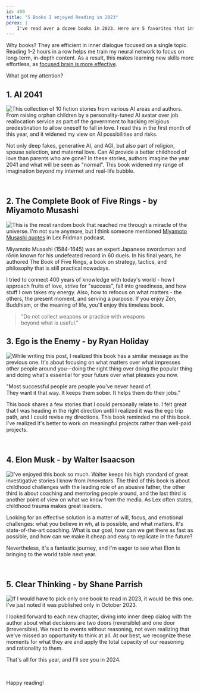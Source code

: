 ```yaml
---
id: 400
title: "5 Books I enjoyed Reading in 2023"
perex: |
    I've read over a dozen books in 2023. Here are 5 favorites that influenced me the most.
---
```


Why books? They are efficient in inner dialogue focused on a single topic. Reading 1-2 hours in a row helps me train my neural network to focus on long-term, in-depth content. As a result, this makes learning new skills more effortless, as [focused brain is more effective](https://www.amazon.com/Deep-Work-Focused-Success-Distracted/dp/1455586692).

What got my attention?


## 1. AI 2041

<a href="https://www.audible.com/pd/AI-2041-Audiobook/0593451333">
    <img src="https://m.media-amazon.com/images/I/31V+H-Bpy0L._SL500_.jpg" style="float: left; max-width: 10em" class="me-3 mb-3 img-thumbnail">
</a>

This collection of 10 fiction stories from various AI areas and authors. From raising orphan children by a personality-tuned AI avatar over job reallocation service as part of the government to hacking religious predestination to allow oneself to fall in love. I read this in the first month of this year, and it widened my view on AI possibilities and risks.

Not only deep fakes, generative AI, and AGI, but also part of religion, spouse selection, and maternal love. Can AI provide a better childhood of love than parents who are gone? In these stories, authors imagine the year 2041 and what will be seen as "normal". This book widened my range of imagination beyond my internet and real-life bubble.

<div class="clearfix"></div>

<br>

## 2. The Complete Book of Five Rings - by Miyamoto Musashi

<a href="https://www.audible.com/pd/The-Complete-Book-of-Five-Rings-Audiobook/B00NLNQSMC">
    <img src="https://m.media-amazon.com/images/I/51KfgvOF9HL._SL500_.jpg" style="float: left; max-width: 10em" class="me-3 mb-3 img-thumbnail">
</a>

This is the most random book that reached me through a miracle of the universe. I'm not sure anymore, but I think someone mentioned [Miyamoto Musashi quotes](<a href="https://www.goodreads.com/author/quotes/8330589.Miyamoto_Musashi">) in Lex Fridman podcast.

Miyamoto Musashi (1584-1645) was an expert Japanese swordsman and rōnin known for his undefeated record in 60 duels. In his final years, he authored The Book of Five Rings, a book on strategy, tactics, and philosophy that is still practical nowadays.

I tried to connect 400 years of knowledge with today's world - how I approach fruits of love, strive for "success", fall into greediness, and how stuff I own takes my energy. Also, how to refocus on what matters - the others, the present moment, and serving a purpose. If you enjoy Zen, Buddhism, or the meaning of life, you'll enjoy this timeless book.

<blockquote class="blockquote text-center mt-5 mb-5">
"Do not collect weapons or practice with weapons<br>
beyond what is useful."
</blockquote>

<div class="clearfix"></div>



## 3. Ego is the Enemy - by Ryan Holiday

<a href="https://www.audible.com/pd/Ego-Is-the-Enemy-Audiobook/B01GSIZ5AC">
    <img src="https://m.media-amazon.com/images/I/41Q8lxKA2OL._SL500_.jpg" style="float: left; max-width: 10em" class="me-3 mb-3 img-thumbnail">
</a>

While writing this post, I realized this book has a similar message as the previous one. It's about focusing on what matters over what impresses other people around you—doing the right thing over doing the popular thing and doing what's essential for your future over what pleases you now.

"Most successful people are people you've never heard of.<br>
They want it that way. It keeps them sober. It helps them do their jobs."

This book shares a few stories that I could personally relate to. I felt great that I was heading in the right direction until I realized it was the ego trip path, and I could revise my directions. This book reminded me of this book. I've realized it's better to work on meaningful projects rather than well-paid projects.

<div class="clearfix"></div>

<br>

## 4. Elon Musk - by Walter Isaacson

<a href="https://www.audible.com/pd/Elon-Musk-Audiobook/B0BX4SCV1V">
    <img src="https://m.media-amazon.com/images/I/519diyDo0ML._SL500_.jpg" style="float: left; max-width: 10em" class="me-3 mb-3 img-thumbnail">
</a>

I've enjoyed this book so much. Walter keeps his high standard of great investigative stories I know from *Innovators*. The third of this book is about childhood challenges with the leading role of an abusive father, the other third is about coaching and mentoring people around, and the last third is another point of view on what we know from the media. As Lex often states, childhood trauma makes great leaders.

Looking for an effective solution is a matter of will, focus, and emotional challenges: what you believe in wh, at is possible, and what matters. It's state-of-the-art coaching. What is our goal, how can we get there as fast as possible, and how can we make it cheap and easy to replicate in the future?

Nevertheless, it's a fantastic journey, and I'm eager to see what Elon is bringing to the world table next year.

<div class="clearfix"></div>


<br>

## 5. Clear Thinking - by Shane Parrish

<a href="https://www.audible.com/pd/Clear-Thinking-Audiobook/B0BVNYCLML">
    <img src="https://m.media-amazon.com/images/I/51DcyzE-L5L._SL500_.jpg" style="float: left; max-width: 10em" class="me-3 mb-3 img-thumbnail">
</a>

If I would have to pick only one book to read in 2023, it would be this one. I've just noted it was published only in October 2023.

I looked forward to each new chapter, diving into inner deep dialog with the author about what decisions are two doors (reversible) and one door (irreversible). We react to events without reasoning, not even realizing that we've missed an opportunity to think at all. At our best, we recognize these moments for what they are and apply the total capacity of our reasoning and rationality to them.

<div class="clearfix"></div>


That's all for this year, and I'll see you in 2024.

<br>

Happy reading!
